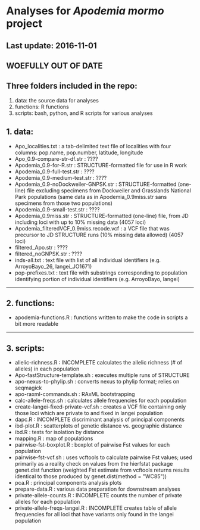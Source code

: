# Analyses for _Apodemia mormo_ project
## Last update: 2016-11-01

## WOEFULLY OUT OF DATE

## Three folders included in the repo:
1. data: the source data for analyses
2. functions: R functions
3. scripts: bash, python, and R scripts for various analyses

## 1. data:
* Apo_localities.txt : a tab-delimited text file of localities with four 
columns: pop.name, pop.number, latitude, longitude
* Apo_0.9-compare-str-df.str : ????
* Apodemia_0.9-for-R.str : STRUCTURE-formatted file for use in R work
* Apodemia_0.9-full-test.str : ????
* Apodemia_0.9-medium-test.str : ????
* Apodemia_0.9-noDockweiler-GNPSK.str : STRUCTURE-formatted (one-line) file 
excluding specimens from Dockweiler and Grasslands National Park populations 
(same data as in Apodemia_0.9miss.str sans specimens from those two populations)
* Apodemia_0.9-small-test.str : ????
* Apodemia_0.9miss.str : STRUCTURE-formatted (one-line) file, from JD including 
loci with up to 10% missing data (4057 loci)
* Apodemia_filteredVCF_0.9miss.recode.vcf : a VCF file that was precursor to JD 
STRUCTURE runs (10% missing data allowed) (4057 loci)
* filtered_Apo.str : ????
* filtered_noGNPSK.str : ????
* inds-all.txt : text file with list of all individual identifiers (e.g. 
ArroyoBayo_26, langei_JO1671)
* pop-prefixes.txt : text file with substrings corresponding to population 
identifying portion of individual identifiers (e.g. ArroyoBayo, langei)

***

## 2. functions:
* apodemia-functions.R : functions written to make the code in scripts a bit 
more readable

***

## 3. scripts:
* allelic-richness.R : INCOMPLETE calculates the allelic richness (# of alleles) 
in each population
* Apo-fastStructure-template.sh : executes multiple runs of STRUCTURE
* apo-nexus-to-phylip.sh : converts nexus to phylip format; relies on seqmagick
* apo-raxml-commands.sh : RAxML bootstrapping
* calc-allele-freqs.sh : calculates allele frequencies for each population
* create-langei-fixed-private-vcf.sh : creates a VCF file containing only those
loci which are private to and fixed in langei population
* dapc.R : INCOMPLETE discriminant analysis of principal components
* ibd-plot.R : scatterplots of genetic distance vs. geographic distance
* ibd.R : tests for isolation by distance
* mapping.R : map of populations
* pairwise-fst-boxplot.R : boxplot of pairwise Fst values for each population
* pairwise-fst-vcf.sh : uses vcftools to calculate pairwise Fst values; used 
primarily as a reality check on values from the hierfstat package genet.dist 
function (weighted Fst estimate from vcftools returns results identical to 
those produced by genet.dist(method = "WC85"))
* pca.R : principal components analysis plots
* prepare-data.R : various data preparation for downstream analyses
* private-allele-counts.R : INCOMPLETE counts the number of private alleles for 
each population
* private-allele-freqs-langei.R : INCOMPLETE creates table of allele frequencies
for all loci that have variants only found in the langei population
